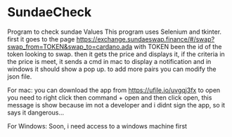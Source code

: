 # SundaeCheck
Program to check sundae Values
This program uses Selenium and tkinter.
first it goes to the page https://exchange.sundaeswap.finance/#/swap?swap_from=TOKEN&swap_to=cardano.ada with TOKEN been the id of the token looking to swap.
then it gets the price and displays it, if the criteria in the price is meet, it sends a cmd in mac to display a notification and in windows it should show a pop up.
to add more pairs you can modify the json file.


For mac:
you can download the app from https://ufile.io/uvgqj3fx 
to open you need to right click then command + open and then click open, this message is show because im not a developer and i didnt sign the app, so it says it dangerous...

For Windows:
Soon, i need access to a windows machine first
